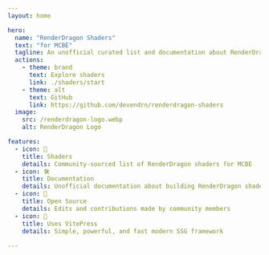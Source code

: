 ```yaml
---
layout: home

hero:
  name: "RenderDragon Shaders"
  text: "for MCBE"
  tagline: An unofficial curated list and documentation about RenderDragon Shaders
  actions:
    - theme: brand
      text: Explore shaders
      link: ./shaders/start
    - theme: alt
      text: GitHub
      link: https://github.com/devendrn/renderdragon-shaders
  image:
    src: /renderdragon-logo.webp
    alt: RenderDragon Logo

features:
  - icon: 📃
    title: Shaders
    details: Community-sourced list of RenderDragon shaders for MCBE
  - icon: 🛠️
    title: Documentation
    details: Unofficial documentation about building RenderDragon shaders
  - icon: 📝
    title: Open Source
    details: Edits and contributions made by community members
  - icon: 🚀
    title: Uses VitePress
    details: Simple, powerful, and fast modern SSG framework
  
---
```


<style>
:root {
  --vp-home-hero-name-color: transparent;
  --vp-home-hero-name-background: -webkit-linear-gradient(120deg, #bd34fe 30%, #41d1ff);

  --vp-home-hero-image-background-image: linear-gradient(-45deg, #bd34fe 50%, #47caff 50%);
  --vp-home-hero-image-filter: blur(44px);
}

@media (min-width: 640px) {
  :root {
    --vp-home-hero-image-filter: blur(56px);
  }
}

@media (min-width: 960px) {
  :root {
    --vp-home-hero-image-filter: blur(68px);
  }
}
</style>